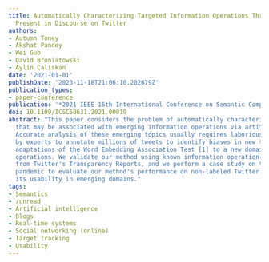 ```yaml
---
title: Automatically Characterizing Targeted Information Operations Through Biases
  Present in Discourse on Twitter
authors:
- Autumn Toney
- Akshat Pandey
- Wei Guo
- David Broniatowski
- Aylin Caliskan
date: '2021-01-01'
publishDate: '2023-11-18T21:06:10.202679Z'
publication_types:
- paper-conference
publication: '*2021 IEEE 15th International Conference on Semantic Computing (ICSC)*'
doi: 10.1109/ICSC50631.2021.00019
abstract: "This paper considers the problem of automatically characterizing biases
  that may be associated with emerging information operations via artificial intelligence.
  Accurate analysis of these emerging topics usually requires laborious, manual analysis
  by experts to annotate millions of tweets to identify biases in new topics. We introduce
  adaptations of the Word Embedding Association Test [1] to a new domain: information
  operations. We validate our method using known information operation-related tweets
  from Twitter's Transparency Reports, and we perform a case study on the COVID-19
  pandemic to evaluate our method's performance on non-labeled Twitter data, demonstrating
  its usability in emerging domains."
tags:
- Semantics
- /unread
- Artificial intelligence
- Blogs
- Real-time systems
- Social networking (online)
- Target tracking
- Usability
---
```

